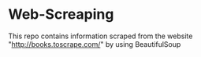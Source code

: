 # Web-Screaping
This repo contains information scraped from the website "http://books.toscrape.com/" by using BeautifulSoup
